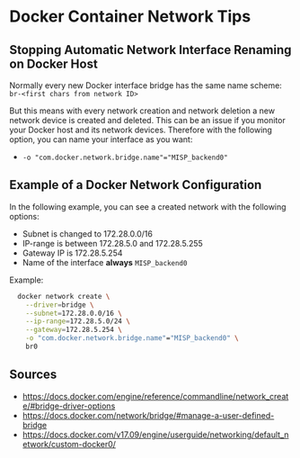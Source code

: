 # Docker Container Network Tips

## Stopping Automatic Network Interface Renaming on Docker Host

Normally every new Docker interface bridge has the same name scheme: `br-<first chars from network ID>`

But this means with every network creation and network deletion a new network device is created and deleted.
This can be an issue if you monitor your Docker host and its network devices.
Therefore with the following option, you can name your interface as you want: 
* `-o "com.docker.network.bridge.name"="MISP_backend0"`


## Example of a Docker Network Configuration

In the following example, you can see a created network with the following options:

* Subnet is changed to 172.28.0.0/16
* IP-range is between 172.28.5.0 and 172.28.5.255
* Gateway IP is 172.28.5.254
* Name of the interface **always** `MISP_backend0`

Example:
``` bash
  docker network create \
    --driver=bridge \
    --subnet=172.28.0.0/16 \
    --ip-range=172.28.5.0/24 \
    --gateway=172.28.5.254 \
    -o "com.docker.network.bridge.name"="MISP_backend0" \
    br0
```


## Sources

* https://docs.docker.com/engine/reference/commandline/network_create/#bridge-driver-options
* https://docs.docker.com/network/bridge/#manage-a-user-defined-bridge
* https://docs.docker.com/v17.09/engine/userguide/networking/default_network/custom-docker0/